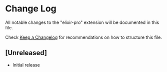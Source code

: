 # Change Log

All notable changes to the "elixir-pro" extension will be documented in this file.

Check [Keep a Changelog](http://keepachangelog.com/) for recommendations on how to structure this file.

## [Unreleased]

- Initial release